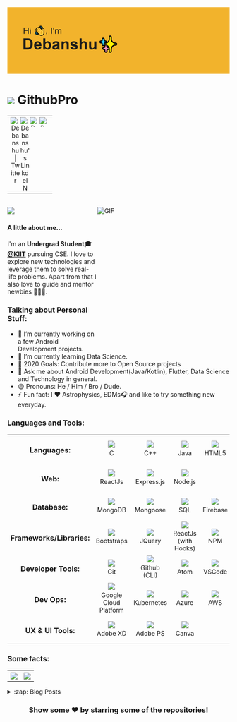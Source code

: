 <img src="https://github.com/Debanshu777/Debanshu777/blob/main/banner.png"/>




<h1><img src="https://raw.githubusercontent.com/mohitjaisal/ImageStore/d1849d41e64c071784e0f728e9a7b239d1d81d32/SvgStore/Tools-Icons/github.svg" width="3%"></img> GithubPro</h1>


<table>
    <tr>
    <td  align="center">
        <a href="https://twitter.com/DattaDebanshu">
        <img align="left" alt="Debanshu | Twitter" width="22px" src="https://cdn.jsdelivr.net/npm/simple-icons@v3/icons/twitter.svg" />
        </a>
        <a href="https://www.linkedin.com/in/debanshu-datta-483376169/">
        <img align="left" alt="Debanshu's LinkdeIN" width="22px" src="https://cdn.jsdelivr.net/npm/simple-icons@v3/icons/linkedin.svg" />
        </a>
        <a href="https://www.instagram.com/debanshu.datta">
        <img align="left" alt="Debanshu's Instagram" width="22px" height="22px" src="https://cdn.jsdelivr.net/npm/simple-icons@v3/icons/instagram.svg" />
        </a>
        <a href="https://medium.com/@debanshudatta123">
        <img align="left" alt="Debanshu's Instagram" width="22px" height="22px" src="https://simpleicons.org/icons/medium.svg" />
        </a>
    </td>
    <tr>
</table>
<br>
<img src="https://komarev.com/ghpvc/?username=Debanshu777&style=flat-square"/>

<img align="right" alt="GIF" src="https://github.com/Debanshu777/Debanshu777/blob/main/giphy.gif" height=300 width=300/>

#### A little about me...  
I'm an **Undergrad Student🎓 [@KIIT](https://kiit.ac.in/)** pursuing CSE. I love to explore new technologies 
and leverage them to solve real-life problems. Apart from that I also love to guide and 
mentor newbies 👨🏻‍💻.



### Talking about Personal Stuff:

- 🔭 I’m currently working on a few Android Development projects.
- 🌱 I’m currently learning Data Science.
- 🥅 2020 Goals: Contribute more to Open Source projects
- 💬 Ask me about Android Development(Java/Kotlin), Flutter, Data Science and Technology in general.
- 😄 Pronouns: He / Him / Bro / Dude.
- ⚡ Fun fact: I ❤️ Astrophysics, EDMs🎧 and like to try something new everyday. 

### Languages and Tools:
<table  width="0">
    <tr width="5%">
        <td align="center" width="5%"><h3>Languages:</h3 ></td>
        <td align="center" width="5%"><img src="https://mohitjaisal.com/CV-SVG/languages/c.svg" width="50%"><br>C</img></td>
        <td align="center" width="5%"><img src="https://mohitjaisal.com/CV-SVG/languages/c-plus-plus.svg" width="50%"><br>C++</img></td>
        <td align="center" width="5%"><img src="https://mohitjaisal.com/CV-SVG/languages/java-brands.svg" width="50%"><br>Java</img></td>
        <td align="center" width="5%"><img src="https://mohitjaisal.com/CV-SVG/languages/html5-brands.svg" width="50%"><br>HTML5</img></td>
        <td align="center" width="5%"><img src="https://mohitjaisal.com/CV-SVG/languages/css3-alt-brands.svg" width="50%"><br>CSS3</img></td>
        <td align="center" width="5%"><img src="https://mohitjaisal.com/CV-SVG/languages/js-square-brands.svg" width="50%"><br>Javascript</img></td>
    </tr>
    <tr width="5%">
        <td align="center" width="5%"><h3>Web:</h3></td>
        <td align="center" width="5%"><img src="https://mohitjaisal.com/CV-SVG/WEB/react.svg" width="40%"><br> ReactJs</img></td>
        <td align="center" width="5%"><img src="https://mohitjaisal.com/CV-SVG/WEB/expressjs.svg" width="50%"><br>Express.js</img></td>
        <td align="center" width="5%"><img src="https://mohitjaisal.com/CV-SVG/WEB/node-brands.svg" width="50%"><br> Node.js</img></td>
    </tr>
    <tr width="5%">
        <td align="center" width="5%"><h3>Database:</h3></td>
        <td align="center" width="5%"><img src="https://mohitjaisal.com/CV-SVG/DATABASE/mongodb.svg" width="40%"><br>MongoDB</img></td>
        <td align="center" width="5%"><img src="https://mohitjaisal.com/CV-SVG/DATABASE/mongoose.svg" width="50%"><br>Mongoose</img></td>
        <td align="center" width="5%"><img src="https://mohitjaisal.com/CV-SVG/DATABASE/mysql.svg" width="50%"><br>SQL</img></td>
        <td align="center" width="5%"><img src="https://mohitjaisal.com/CV-SVG/DATABASE/firebase.svg" width="50%"><br>Firebase</img></td>
    </tr>
    <tr width="5%">
        <td align="center" width="5%"><h3>Frameworks/Libraries:</h3></td>
        <td align="center" width="5%"><img src="https://mohitjaisal.com/CV-SVG/FRAMEWORKS-LIBRARIES/bootstrap-brands.svg" width="40%"><br>Bootstraps</img></td>
        <td align="center" width="5%"><img src="https://mohitjaisal.com/CV-SVG/FRAMEWORKS-LIBRARIES/jquery.svg" width="50%"><br>JQuery</img></td>
        <td align="center" width="5%"><img src="https://mohitjaisal.com/CV-SVG/FRAMEWORKS-LIBRARIES/react.svg" width="50%"><br>ReactJs (with Hooks)</img></td>
        <td align="center" width="5%"><img src="https://mohitjaisal.com/CV-SVG/FRAMEWORKS-LIBRARIES/npm.svg" width="50%"><br>NPM</img></td>
    </tr >
    <tr width="5%">
        <td align="center" width="5%"><h3>Developer Tools:</h3></td>
        <td align="center" width="5%"><img src="https://mohitjaisal.com/CV-SVG/DEVELOPER-TOOLS/git.svg" width="40%"><br>Git</img></td>
        <td align="center" width="5%"><img src="https://mohitjaisal.com/CV-SVG/DEVELOPER-TOOLS/github.svg" width="50%"><br>Github (CLI)</img></td>
        <td align="center" width="5%"><img src="https://mohitjaisal.com/CV-SVG/DEVELOPER-TOOLS/atom.svg" width="50%"><br> Atom</img></td>
        <td align="center" width="5%"><img src="https://mohitjaisal.com/CV-SVG/DEVELOPER-TOOLS/visualstudio.svg" width="50%"><br>VSCode</img></td>
        <td align="center" width="5%"><img src="https://mohitjaisal.com/CV-SVG/DEVELOPER-TOOLS/postman.svg" width="50%"><br>Postman</img></td>
        <td align="center" width="5%"><img src="https://mohitjaisal.com/CV-SVG/DEVELOPER-TOOLS/seo.svg"><br>SEO</img></td>
    </tr>
    <tr width="5%">
        <td align="center" width="5%"><h3>Dev Ops:</h3></td>
        <td align="center" width="20%"><img src="https://mohitjaisal.com/CV-SVG/DEV-OPS/googlecloud.svg" width="20%"><br>Google Cloud Platform</img></td>
        <td align="center" width="20%"><img src="https://mohitjaisal.com/CV-SVG/DEV-OPS/kubernetes.svg" width="50%"><br> Kubernetes</img></td>
        <td align="center" width="20%"><img src="https://mohitjaisal.com/CV-SVG/DEV-OPS/microsoftazure.svg" width="50%"><br>Azure</img></td>
        <td align="center" width="20%"><img src="https://mohitjaisal.com/CV-SVG/DEV-OPS/amazonaws.svg" width="50%"><br>AWS</img></td>
        <td align="center" width="20%"><img src="https://mohitjaisal.com/CV-SVG/DEV-OPS/netlify.svg" width="50%"><br>Netlify</img></td>
        <td align="center" width="20%"><img src="https://mohitjaisal.com/CV-SVG/DEV-OPS/heroku.svg" width="50%"><br>Heroku</img></td>
    </tr>
    <tr width="5%">
        <td align="center" width="5%"><h3>UX & UI Tools:</h3></td>
        <td align="center" width="5%"><img src="https://mohitjaisal.com/CV-SVG/UX-UI-TOOLS/adobexd.svg" width="40%"><br>Adobe XD</img></td>
        <td align="center" width="5%"><img src="https://mohitjaisal.com/CV-SVG/UX-UI-TOOLS/adobephotoshop.svg" width="50%"><br>Adobe PS</img></td>
        <td align="center" width="5%"><img src="https://mohitjaisal.com/CV-SVG/UX-UI-TOOLS/canva.svg" width="50%"><br>Canva</img></td>
    </tr>
    
</table> 

### Some facts:
<table>
    <tr>
        <td rowspan=2>
            <img src="https://github-readme-stats.vercel.app/api/top-langs/?username=Debanshu777&theme=dark" align="center"/></td>
    </tr>
    <tr>
        <td><img src="https://github-readme-stats.vercel.app/api?username=Debanshu777&count_private=true&theme=dark&show_icons=true" align="center"/></td>
    </tr>
</table>

<details>
  <summary>:zap: Blog Posts</summary>
  
### Blog Posts:
<a href="https://medium.com/@debanshudatta123">
<img src="https://github-readme-medium.vercel.app/?username=debanshudatta123&limit=3"/>
</a>
</details>

<div align="center">

### Show some ❤️ by starring some of the repositories!

</div>
